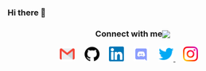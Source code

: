 ### Hi there 👋




<!-- conect with me -->
<div align="center">
  <h3 align="center">Connect with me<img align="center" src="https://github.com/rajput2107/rajput2107/blob/master/Assets/Handshake.gif" height="33px" /></h3> 
</div>
<p align="center">
<!-- gmail-->
 <a href="mailto:lau.manu2@gmail.com"><img src="https://github.com/deut-erium/deut-erium/blob/master/assets/gmail.svg" width="30px" alt="mail"></a> &nbsp; &nbsp;
 <!-- github -->
   <a href="https://github.com/lperezcas16"><img src="https://github.com/deut-erium/deut-erium/blob/master/assets/github.svg" width="30px" alt="mail"></a> &nbsp; &nbsp;
<!-- linkedin -->
  <a href="https://www.linkedin.com/in/laura-perez-911b241ab/"><img src="https://github.com/deut-erium/deut-erium/blob/master/assets/linkedin.svg" width="30px" alt="LinkedIn"></a> &nbsp; &nbsp;
<!-- discord -->
 <a href="https://discord.com/users/deuterium#1689"><img src="https://github.com/deut-erium/deut-erium/blob/master/assets/discord.svg" width="30px" alt="LinkedIn"></a> &nbsp; &nbsp;
<!-- twitter -->
  <a href="https://twitter.com/LauraPerez199"><img src="https://github.com/deut-erium/deut-erium/blob/master/assets/twitter.svg" width="30px" alt="Twitter"> </a> &nbsp; &nbsp;
<!-- instagram -->
<a href="https://www.instagram.com/captivatingracer"><img src="https://github.com/hargun79/hargun79/blob/master/Assets/Instagram.svg" width="30px" alt="Instagram"></a> &nbsp; &nbsp;
</p>


  


